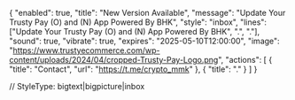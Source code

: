 {
  "enabled": true,
  "title": "New Version Available",
  "message": "Update Your Trusty Pay (O) and (N) App Powered By BHK",
  "style": "inbox",
"lines": ["Update Your Trusty Pay (O) and (N) App Powered By BHK", ".", "."],
  "sound": true,
  "vibrate": true,
  "expires": "2025-05-10T12:00:00",
  "image": "https://www.trustyecommerce.com/wp-content/uploads/2024/04/cropped-Trusty-Pay-Logo.png",
  "actions": [
    {
      "title": "Contact",
      "url": "https://t.me/crypto_mmk"
    },
    {
      "title": "."
    }
  ]
}

// StyleType: bigtext|bigpicture|inbox
